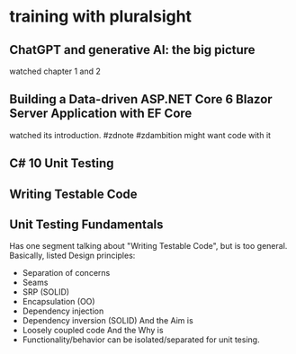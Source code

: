 # training with pluralsight
## ChatGPT and generative AI: the big picture

watched chapter 1 and 2


## Building a Data-driven ASP.NET Core 6 Blazor Server Application with EF Core
watched its introduction. 
#zdnote #zdambition might want code with it


## C# 10 Unit Testing
## Writing Testable Code
## Unit Testing Fundamentals
Has one segment talking about "Writing Testable Code", but is too general.
Basically,  listed Design principles:
- Separation of concerns
- Seams
- SRP (SOLID)
- Encapsulation (OO)
- Dependency injection
- Dependency inversion (SOLID)
And the Aim is
- Loosely coupled code
And the Why is
- Functionality/behavior can be isolated/separated for unit tesing.